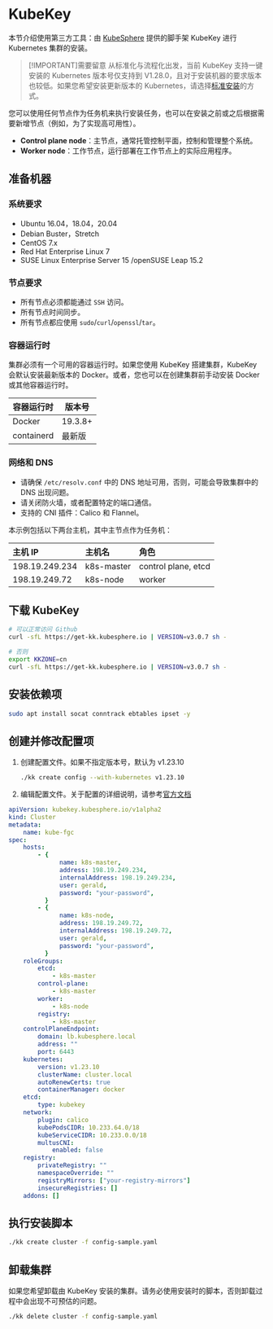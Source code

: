 # KubeKey

本节介绍使用第三方工具：由 [KubeSphere](../dashboard#kubesphere) 提供的脚手架 KubeKey 进行 Kubernetes 集群的安装。

> [!IMPORTANT]需要留意
> 从标准化与流程化出发，当前 KubeKey 支持一键安装的 Kubernetes 版本号仅支持到 V1.28.0，且对于安装机器的要求版本也较低。如果您希望安装更新版本的 Kubernetes，请选择[标准安装](./manual)的方式。

您可以使用任何节点作为任务机来执行安装任务，也可以在安装之前或之后根据需要新增节点（例如，为了实现高可用性）。

-   **Control plane node**：主节点，通常托管控制平面，控制和管理整个系统。
-   **Worker node**：工作节点，运行部署在工作节点上的实际应用程序。

## 准备机器

### 系统要求

-   Ubuntu 16.04，18.04，20.04
-   Debian Buster，Stretch
-   CentOS 7.x
-   Red Hat Enterprise Linux 7
-   SUSE Linux Enterprise Server 15 /openSUSE Leap 15.2

### 节点要求

-   所有节点必须都能通过 `SSH` 访问。
-   所有节点时间同步。
-   所有节点都应使用 `sudo`/`curl`/`openssl`/`tar`。

### 容器运行时

集群必须有一个可用的容器运行时。如果您使用 KubeKey 搭建集群，KubeKey 会默认安装最新版本的 Docker。或者，您也可以在创建集群前手动安装 Docker 或其他容器运行时。

| 容器运行时 | 版本号  |
| ---------- | ------- |
| Docker     | 19.3.8+ |
| containerd | 最新版  |

### 网络和 DNS

-   请确保 `/etc/resolv.conf` 中的 DNS 地址可用，否则，可能会导致集群中的 DNS 出现问题。
-   请关闭防火墙，或者配置特定的端口通信。
-   支持的 CNI 插件：Calico 和 Flannel。

本示例包括以下两台主机，其中主节点作为任务机：

| 主机 IP        | 主机名     | 角色                |
| :------------- | :--------- | :------------------ |
| 198.19.249.234 | k8s-master | control plane, etcd |
| 198.19.249.72  | k8s-node   | worker              |

## 下载 KubeKey

```bash
# 可以正常访问 Github
curl -sfL https://get-kk.kubesphere.io | VERSION=v3.0.7 sh -

# 否则
export KKZONE=cn
curl -sfL https://get-kk.kubesphere.io | VERSION=v3.0.7 sh -
```

## 安装依赖项

```bash
sudo apt install socat conntrack ebtables ipset -y
```

## 创建并修改配置项

1. 创建配置文件。如果不指定版本号，默认为 v1.23.10

    ```bash
    ./kk create config --with-kubernetes v1.23.10
    ```

2. 编辑配置文件。关于配置的详细说明，请参考[官方文档](https://github.com/kubesphere/kubekey/blob/master/docs/config-example.md)

```yaml
apiVersion: kubekey.kubesphere.io/v1alpha2
kind: Cluster
metadata:
    name: kube-fgc
spec:
    hosts:
        - {
              name: k8s-master,
              address: 198.19.249.234,
              internalAddress: 198.19.249.234,
              user: gerald,
              password: "your-password",
          }
        - {
              name: k8s-node,
              address: 198.19.249.72,
              internalAddress: 198.19.249.72,
              user: gerald,
              password: "your-password",
          }
    roleGroups:
        etcd:
            - k8s-master
        control-plane:
            - k8s-master
        worker:
            - k8s-node
        registry:
            - k8s-master
    controlPlaneEndpoint:
        domain: lb.kubesphere.local
        address: ""
        port: 6443
    kubernetes:
        version: v1.23.10
        clusterName: cluster.local
        autoRenewCerts: true
        containerManager: docker
    etcd:
        type: kubekey
    network:
        plugin: calico
        kubePodsCIDR: 10.233.64.0/18
        kubeServiceCIDR: 10.233.0.0/18
        multusCNI:
            enabled: false
    registry:
        privateRegistry: ""
        namespaceOverride: ""
        registryMirrors: ["your-registry-mirrors"]
        insecureRegistries: []
    addons: []
```

## 执行安装脚本

```bash
./kk create cluster -f config-sample.yaml
```

## 卸载集群

如果您希望卸载由 KubeKey 安装的集群。请务必使用安装时的脚本，否则卸载过程中会出现不可预估的问题。

```bash
./kk delete cluster -f config-sample.yaml
```
